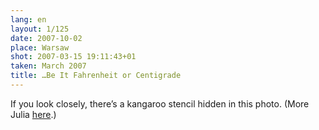 ```yaml
---
lang: en
layout: 1/125
date: 2007-10-02
place: Warsaw
shot: 2007-03-15 19:11:43+01
taken: March 2007
title: …Be It Fahrenheit or Centigrade
---
```


If you look closely, there’s a kangaroo stencil hidden in this photo. (More Julia [here](http://flickr.com/photos/dzejdi/sets/72157594241599990/).)
